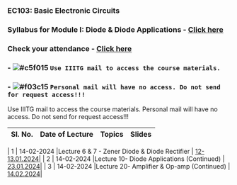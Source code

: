 
### EC103: Basic Electronic Circuits

### Syllabus for Module I: Diode & Diode Applications - [Click here](https://drive.google.com/file/d/1m0mXXL7dhsLFtHPK44GYrvnm7liWhWIc/view?usp=drive_link)

### Check your attendance - [Click here](https://docs.google.com/spreadsheets/d/1yNiIIjAywhVXiK2x9jj3zgPhZ0jQdoqe/edit#gid=1744225881)

### - ![#c5f015](https://placehold.co/15x15/c5f015/c5f015.png) `Use IIITG mail to access the course materials.`
### - ![#f03c15](https://placehold.co/15x15/f03c15/f03c15.png) `Personal mail will have no access. Do not send for request access!!!` 

Use IIITG mail to access the course materials. Personal mail will have no access. Do not send for request access!!!

<!-- 
- ![#f03c15](https://placehold.co/15x15/f03c15/f03c15.png) `#f03c15` RED
- ![#c5f015](https://placehold.co/15x15/c5f015/c5f015.png) `#c5f015` GREEN
- ![#1589F0](https://placehold.co/15x15/1589F0/1589F0.png) `#1589F0` BLUE
--> 

| Sl. No. | Date of Lecture        | Topics  | Slides   |
|:---:|:--:|:--|:--------------------------:|

| 1  | 14-02-2024   |Lecture 6 & 7 - Zener Diode & Diode Rectifier | [12-13.01.2024](https://drive.google.com/file/d/1II2kEuDeOIMcXgOpxD5ueqF1_CNYf_el/view?usp=drive_link)|
| 2  | 14-02-2024   |Lecture 10- Diode Applications (Continued) | [23.01.2024](https://drive.google.com/file/d/1K1FrFqjg2FY6QMT7bFwo-D-_PasuSmZ-/view?usp=drive_link)|
| 3  | 14-02-2024   |Lecture 20- Amplifier & Op-amp (Continued) | [14.02.2024](https://drive.google.com/file/d/1_AlVKeN-jZCpXFm9Bwjw1qCc5Ab6Hdmx/view?usp=drive_link)|

<!-- 
| Sl. No. | Date of Lecture        | Topics  | Slides   |
|:---:|:--:|:--|:--------------------------:|
| 1   | 03-01-2024   |Lecture 1- Introduction                | [03.01.2024]()|
| 2   | 04-01-2024   |Lecture 2- Basic Concepts                | [04.01.2024]()|
-->
